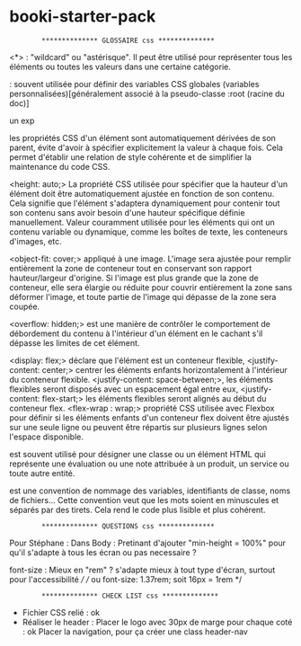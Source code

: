 # booki-starter-pack

            ************** GLOSSAIRE css **************

<\*> : "wildcard" ou "astérisque". Il peut être utilisé pour représenter tous les éléments ou toutes les valeurs dans une certaine catégorie.

<root> : souvent utilisée pour définir des variables CSS globales (variables personnalisées)[généralement associé à la pseudo-classe :root (racine du doc)]

un exp

<!-- :root {
--main-color: #3498db;
--background-color: #ecf0f1;
}

body {
background-color: var(--background-color);
color: var(--main-color);
} -->

<inherit> les propriétés CSS d'un élément sont automatiquement dérivées de son parent, évite d'avoir à spécifier explicitement la valeur à chaque fois. Cela permet d'établir une relation de style cohérente et de simplifier la maintenance du code CSS.

<height: auto;> La propriété CSS utilisée pour spécifier que la hauteur d'un élément doit être automatiquement ajustée en fonction de son contenu. Cela signifie que l'élément s'adaptera dynamiquement pour contenir tout son contenu sans avoir besoin d'une hauteur spécifique définie manuellement.
Valeur couramment utilisée pour les éléments qui ont un contenu variable ou dynamique, comme les boîtes de texte, les conteneurs d'images, etc.

<object-fit: cover;> appliqué à une image. L'image sera ajustée pour remplir entièrement la zone de conteneur tout en conservant son rapport hauteur/largeur d'origine. Si l'image est plus grande que la zone de conteneur, elle sera élargie ou réduite pour couvrir entièrement la zone sans déformer l'image, et toute partie de l'image qui dépasse de la zone sera coupée.

<overflow: hidden;> est une manière de contrôler le comportement de débordement du contenu à l'intérieur d'un élément en le cachant s'il dépasse les limites de cet élément.

<display: flex;> déclare que l'élément est un conteneur flexible,
<justify-content: center;> centrer les éléments enfants horizontalement à l'intérieur du conteneur flexible.
<justify-content: space-between;>, les éléments flexibles seront disposés avec un espacement égal entre eux,
<justify-content: flex-start;> les éléments flexibles seront alignés au début du conteneur flex.
<flex-wrap : wrap;> propriété CSS utilisée avec Flexbox pour définir si les éléments enfants d'un conteneur flex doivent être ajustés sur une seule ligne ou peuvent être répartis sur plusieurs lignes selon l'espace disponible.

<rating> est souvent utilisé pour désigner une classe ou un élément HTML qui représente une évaluation ou une note attribuée à un produit, un service ou toute autre entité.

<kebab-case> est une convention de nommage des variables, identifiants de classe, noms de fichiers... Cette convention veut que les mots soient en minuscules et séparés par des tirets. Cela rend le code plus lisible et plus cohérent.

            ************** QUESTIONS css **************

Pour Stéphane :
Dans Body : Pretinant d'ajouter "min-height = 100%" pour qu'il s'adapte à tous les écran ou pas necessaire ?

font-size : Mieux en "rem" ? s'adapte mieux à tout type d'écran, surtout pour l'accessibilité _/
/_ ou font-size: 1.37rem; soit 16px = 1rem \*/

            ************** CHECK LIST css **************

- Fichier CSS relié : ok
- Réaliser le header :
  Placer le logo avec 30px de marge pour chaque coté : ok
  Placer la navigation, pour ça créer une class header-nav
